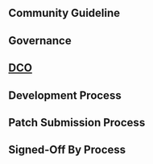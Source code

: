 ## Community Guideline
## Governance
## [DCO](https://github.com/Samsung/IoT.js/wiki/IoT.js-Developer-Certificate-of-Origin)
## Development Process
## Patch Submission Process
## Signed-Off By Process
